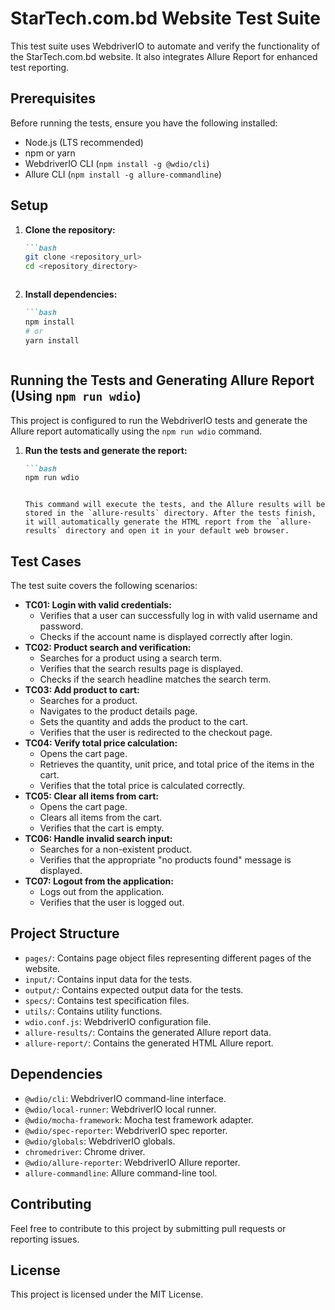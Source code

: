 # StarTech.com.bd Website Test Suite

This test suite uses WebdriverIO to automate and verify the functionality of the StarTech.com.bd website. It also integrates Allure Report for enhanced test reporting.

## Prerequisites

Before running the tests, ensure you have the following installed:

-   Node.js (LTS recommended)
-   npm or yarn
-   WebdriverIO CLI (`npm install -g @wdio/cli`)
-   Allure CLI (`npm install -g allure-commandline`)

## Setup

1.  **Clone the repository:**

    ```markdown
    ```bash
    git clone <repository_url>
    cd <repository_directory>
    ```
    ```

2.  **Install dependencies:**

    ```markdown
    ```bash
    npm install
    # or
    yarn install
    ```
    ```

## Running the Tests and Generating Allure Report (Using `npm run wdio`)

This project is configured to run the WebdriverIO tests and generate the Allure report automatically using the `npm run wdio` command.

1.  **Run the tests and generate the report:**

    ```markdown
    ```bash
    npm run wdio
    ```
    ```

    This command will execute the tests, and the Allure results will be stored in the `allure-results` directory. After the tests finish, it will automatically generate the HTML report from the `allure-results` directory and open it in your default web browser.

## Test Cases

The test suite covers the following scenarios:

-   **TC01: Login with valid credentials:**
    -   Verifies that a user can successfully log in with valid username and password.
    -   Checks if the account name is displayed correctly after login.
-   **TC02: Product search and verification:**
    -   Searches for a product using a search term.
    -   Verifies that the search results page is displayed.
    -   Checks if the search headline matches the search term.
-   **TC03: Add product to cart:**
    -   Searches for a product.
    -   Navigates to the product details page.
    -   Sets the quantity and adds the product to the cart.
    -   Verifies that the user is redirected to the checkout page.
-   **TC04: Verify total price calculation:**
    -   Opens the cart page.
    -   Retrieves the quantity, unit price, and total price of the items in the cart.
    -   Verifies that the total price is calculated correctly.
-   **TC05: Clear all items from cart:**
    -   Opens the cart page.
    -   Clears all items from the cart.
    -   Verifies that the cart is empty.
-   **TC06: Handle invalid search input:**
    -   Searches for a non-existent product.
    -   Verifies that the appropriate "no products found" message is displayed.
-   **TC07: Logout from the application:**
    -   Logs out from the application.
    -   Verifies that the user is logged out.

## Project Structure

-   `pages/`: Contains page object files representing different pages of the website.
-   `input/`: Contains input data for the tests.
-   `output/`: Contains expected output data for the tests.
-   `specs/`: Contains test specification files.
-   `utils/`: Contains utility functions.
-   `wdio.conf.js`: WebdriverIO configuration file.
-   `allure-results/`: Contains the generated Allure report data.
-   `allure-report/`: Contains the generated HTML Allure report.

## Dependencies

-   `@wdio/cli`: WebdriverIO command-line interface.
-   `@wdio/local-runner`: WebdriverIO local runner.
-   `@wdio/mocha-framework`: Mocha test framework adapter.
-   `@wdio/spec-reporter`: WebdriverIO spec reporter.
-   `@wdio/globals`: WebdriverIO globals.
-   `chromedriver`: Chrome driver.
-   `@wdio/allure-reporter`: WebdriverIO Allure reporter.
-   `allure-commandline`: Allure command-line tool.



## Contributing
Feel free to contribute to this project by submitting pull requests or reporting issues.

## License
This project is licensed under the MIT License. 
